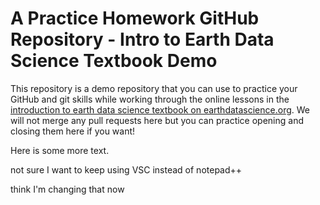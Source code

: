 # A Practice Homework GitHub Repository - Intro to Earth Data Science Textbook Demo

This repository is a demo repository that you can use to practice your GitHub and git skills while working
through the online lessons in the [introduction to earth data science textbook on earthdatascience.org](https://www.earthdatascience.org/courses/intro-to-earth-data-science/git-github/version-control/). We will not merge any pull requests here but you can practice opening and closing them here if you want!

Here is some more text.

not sure I want to keep using VSC instead of notepad++

think I'm changing that now